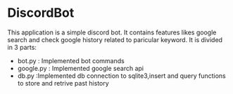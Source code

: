 # DiscordBot
This application is a simple discord bot. It contains features likes google search and check google history related to paricular keyword.
It is divided in 3 parts:
- bot.py : Implemented bot commands
- google.py : Implemented google search api
- db.py :Implemented db connection to sqlite3,insert and query functions to store  and retrive past history
